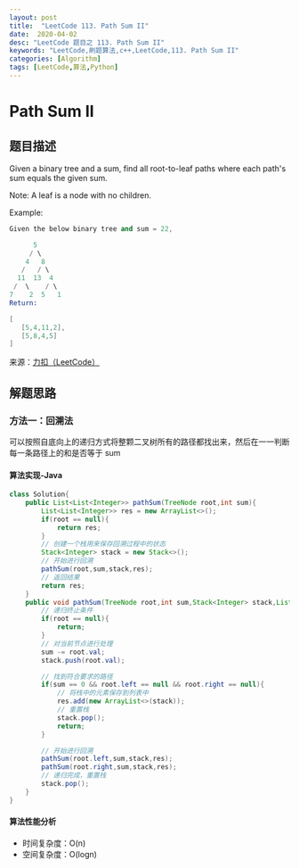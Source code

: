 ```yaml
---
layout: post
title:  "LeetCode 113. Path Sum II"
date:  2020-04-02
desc: "LeetCode 题目之 113. Path Sum II"
keywords: "LeetCode,刷题算法,c++,LeetCode,113. Path Sum II"
categories: [Algorithm]
tags: [LeetCode,算法,Python]
---
```

# Path Sum II

## 题目描述

Given a binary tree and a sum, find all root-to-leaf paths where each path's sum equals the given sum.

Note: A leaf is a node with no children.

Example:

```s
Given the below binary tree and sum = 22,

      5
     / \
    4   8
   /   / \
  11  13  4
 /  \    / \
7    2  5   1
Return:

[
   [5,4,11,2],
   [5,8,4,5]
]
```

来源：[力扣（LeetCode）](https://leetcode-cn.com/problems/path-sum-ii)

## 解题思路

### 方法一：回溯法

可以按照自底向上的递归方式将整颗二叉树所有的路径都找出来，然后在一一判断每一条路径上的和是否等于 sum

#### 算法实现-Java

```java
class Solution{
    public List<List<Integer>> pathSum(TreeNode root,int sum){
        List<List<Integer>> res = new ArrayList<>();
        if(root == null){
            return res;
        }
        // 创建一个栈用来保存回溯过程中的状态
        Stack<Integer> stack = new Stack<>();
        // 开始进行回溯
        pathSum(root,sum,stack,res);
        // 返回结果
        return res;
    }
    public void pathSum(TreeNode root,int sum,Stack<Integer> stack,List<List<Integer>> res){
        // 递归终止条件
        if(root == null){
            return;
        }
        // 对当前节点进行处理
        sum -= root.val;
        stack.push(root.val);

        // 找到符合要求的路径
        if(sum == 0 && root.left == null && root.right == null){
            // 将栈中的元素保存到列表中
            res.add(new ArrayList<>(stack));
            // 重置栈
            stack.pop();
            return;
        }

        // 开始进行回溯
        pathSum(root.left,sum,stack,res);
        pathSum(root.right,sum,stack,res);
        // 递归完成，重置栈
        stack.pop();
    }
}
```

#### 算法性能分析

- 时间复杂度：O(n)
- 空间复杂度：O(logn)
